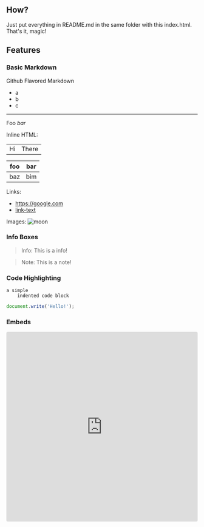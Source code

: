 ## How?

Just put everything in README.md in the same folder with this index.html. That's
it, magic!

## Features

### Basic Markdown

Github Flavored Markdown

- a
- b
- c

----

Foo *bar*

Inline HTML:
<table>
	<tr>
		<td>Hi</td>
		<td>There</td>
	</tr>
</table>

| foo | bar |
| --- | --- |
| baz | bim |

Links:
- https://google.com
- [link-text](/url)

Images:
![moon](https://upload.wikimedia.org/wikipedia/commons/thumb/e/e1/FullMoon2010.jpg/330px-FullMoon2010.jpg)

### Info Boxes

> Info: This is a info!

> Note: This is a note!

### Code Highlighting

	a simple
		indented code block

```js
document.write('Hello!');
```

### Embeds

<iframe
	src="https://codesandbox.io/embed/vue"
	style="width:100%; height:500px; border:0; border-radius: 4px; overflow:hidden;"
	sandbox="allow-modals allow-forms allow-popups allow-scripts allow-same-origin"
>
</iframe>
